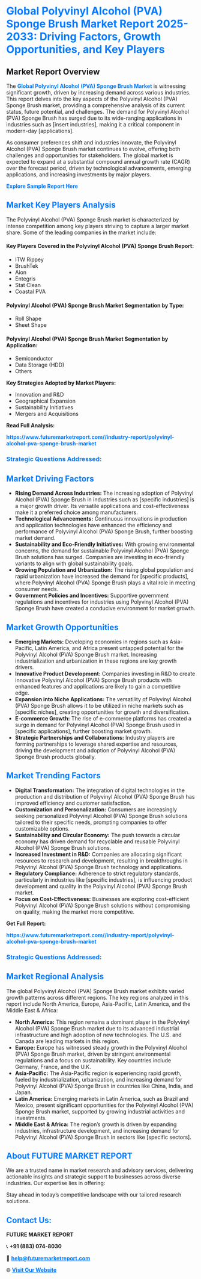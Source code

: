 <h1 style="color: #007BFF;">Global Polyvinyl Alcohol (PVA) Sponge Brush Market Report 2025-2033: Driving Factors, Growth Opportunities, and Key Players</h1>

<section id="overview">
<h2>Market Report Overview</h2>
<p>The <a href="https://www.futuremarketreport.com//industry-report/polyvinyl-alcohol-pva-sponge-brush-market" style="color: #007BFF; text-decoration: none;"><strong>Global Polyvinyl Alcohol (PVA) Sponge Brush Market</strong></a> is witnessing significant growth, driven by increasing demand across various industries. This report delves into the key aspects of the Polyvinyl Alcohol (PVA) Sponge Brush market, providing a comprehensive analysis of its current status, future potential, and challenges. The demand for Polyvinyl Alcohol (PVA) Sponge Brush has surged due to its wide-ranging applications in industries such as [insert industries], making it a critical component in modern-day [applications].</p>
<p>As consumer preferences shift and industries innovate, the Polyvinyl Alcohol (PVA) Sponge Brush market continues to evolve, offering both challenges and opportunities for stakeholders. The global market is expected to expand at a substantial compound annual growth rate (CAGR) over the forecast period, driven by technological advancements, emerging applications, and increasing investments by major players.</p>
</section>

<section id="overview">
<p><a href="https://www.futuremarketreport.com//request-sample/reportId=82229" style="color: #007BFF; text-decoration: none;"><strong>Explore Sample Report Here</strong></a></p>
</section>

<section id="key-players">
<h2 style="color: #007BFF;">Market Key Players Analysis</h2>
<p>The Polyvinyl Alcohol (PVA) Sponge Brush market is characterized by intense competition among key players striving to capture a larger market share. Some of the leading companies in the market include:</p>
<h4>Key Players Covered in the Polyvinyl Alcohol (PVA) Sponge Brush Report:</h4>
<ul><li>ITW Rippey</li><li>BrushTek</li><li>Aion</li><li>Entegris</li><li>Stat Clean</li><li>Coastal PVA</li></ul>
<h4>Polyvinyl Alcohol (PVA) Sponge Brush Market Segmentation by Type:</h4>
<ul><li>Roll Shape</li><li>Sheet Shape</li></ul>

<h4>Polyvinyl Alcohol (PVA) Sponge Brush Market Segmentation by Application:</h4>
<ul><li>Semiconductor</li><li>Data Storage (HDD)</li><li>Others</li></ul>
<p><strong>Key Strategies Adopted by Market Players:</strong></p>
<ul>
<li>Innovation and R&D</li>
<li>Geographical Expansion</li>
<li>Sustainability Initiatives</li>
<li>Mergers and Acquisitions</li>
</ul>
</section>

<section>
<p><strong>Read Full Analysis: </strong></p><a href="https://www.futuremarketreport.com//industry-report/polyvinyl-alcohol-pva-sponge-brush-market" style="color: #007BFF; text-decoration: none;"><strong>https://www.futuremarketreport.com//industry-report/polyvinyl-alcohol-pva-sponge-brush-market</strong></a>
<h3 style="color: #007BFF;">Strategic Questions Addressed:</h3>
</section>

<section id="driving-factors">
<h2 style="color: #007BFF;">Market Driving Factors</h2>
<ul>
<li><strong>Rising Demand Across Industries:</strong> The increasing adoption of Polyvinyl Alcohol (PVA) Sponge Brush in industries such as [specific industries] is a major growth driver. Its versatile applications and cost-effectiveness make it a preferred choice among manufacturers.</li>
<li><strong>Technological Advancements:</strong> Continuous innovations in production and application technologies have enhanced the efficiency and performance of Polyvinyl Alcohol (PVA) Sponge Brush, further boosting market demand.</li>
<li><strong>Sustainability and Eco-Friendly Initiatives:</strong> With growing environmental concerns, the demand for sustainable Polyvinyl Alcohol (PVA) Sponge Brush solutions has surged. Companies are investing in eco-friendly variants to align with global sustainability goals.</li>
<li><strong>Growing Population and Urbanization:</strong> The rising global population and rapid urbanization have increased the demand for [specific products], where Polyvinyl Alcohol (PVA) Sponge Brush plays a vital role in meeting consumer needs.</li>
<li><strong>Government Policies and Incentives:</strong> Supportive government regulations and incentives for industries using Polyvinyl Alcohol (PVA) Sponge Brush have created a conducive environment for market growth.</li>
</ul>
</section>

<section id="growth-opportunities">
<h2 style="color: #007BFF;">Market Growth Opportunities</h2>
<ul>
<li><strong>Emerging Markets:</strong> Developing economies in regions such as Asia-Pacific, Latin America, and Africa present untapped potential for the Polyvinyl Alcohol (PVA) Sponge Brush market. Increasing industrialization and urbanization in these regions are key growth drivers.</li>
<li><strong>Innovative Product Development:</strong> Companies investing in R&D to create innovative Polyvinyl Alcohol (PVA) Sponge Brush products with enhanced features and applications are likely to gain a competitive edge.</li>
<li><strong>Expansion into Niche Applications:</strong> The versatility of Polyvinyl Alcohol (PVA) Sponge Brush allows it to be utilized in niche markets such as [specific niches], creating opportunities for growth and diversification.</li>
<li><strong>E-commerce Growth:</strong> The rise of e-commerce platforms has created a surge in demand for Polyvinyl Alcohol (PVA) Sponge Brush used in [specific applications], further boosting market growth.</li>
<li><strong>Strategic Partnerships and Collaborations:</strong> Industry players are forming partnerships to leverage shared expertise and resources, driving the development and adoption of Polyvinyl Alcohol (PVA) Sponge Brush products globally.</li>
</ul>
</section>

<section id="trending-factors">
<h2 style="color: #007BFF;">Market Trending Factors</h2>
<ul>
<li><strong>Digital Transformation:</strong> The integration of digital technologies in the production and distribution of Polyvinyl Alcohol (PVA) Sponge Brush has improved efficiency and customer satisfaction.</li>
<li><strong>Customization and Personalization:</strong> Consumers are increasingly seeking personalized Polyvinyl Alcohol (PVA) Sponge Brush solutions tailored to their specific needs, prompting companies to offer customizable options.</li>
<li><strong>Sustainability and Circular Economy:</strong> The push towards a circular economy has driven demand for recyclable and reusable Polyvinyl Alcohol (PVA) Sponge Brush solutions.</li>
<li><strong>Increased Investment in R&D:</strong> Companies are allocating significant resources to research and development, resulting in breakthroughs in Polyvinyl Alcohol (PVA) Sponge Brush technology and applications.</li>
<li><strong>Regulatory Compliance:</strong> Adherence to strict regulatory standards, particularly in industries like [specific industries], is influencing product development and quality in the Polyvinyl Alcohol (PVA) Sponge Brush market.</li>
<li><strong>Focus on Cost-Effectiveness:</strong> Businesses are exploring cost-efficient Polyvinyl Alcohol (PVA) Sponge Brush solutions without compromising on quality, making the market more competitive.</li>
</ul>
</section>

<section>
<p><strong>Get Full Report: </strong></p><a href="https://www.futuremarketreport.com//industry-report/polyvinyl-alcohol-pva-sponge-brush-market" style="color: #007BFF; text-decoration: none;"><strong>https://www.futuremarketreport.com//industry-report/polyvinyl-alcohol-pva-sponge-brush-market</strong></a>
<h3 style="color: #007BFF;">Strategic Questions Addressed:</h3>
</section>


<section id="regional-analysis">
<h2 style="color: #007BFF;">Market Regional Analysis</h2>
<p>The global Polyvinyl Alcohol (PVA) Sponge Brush market exhibits varied growth patterns across different regions. The key regions analyzed in this report include North America, Europe, Asia-Pacific, Latin America, and the Middle East & Africa:</p>
<ul>
<li><strong>North America:</strong> This region remains a dominant player in the Polyvinyl Alcohol (PVA) Sponge Brush market due to its advanced industrial infrastructure and high adoption of new technologies. The U.S. and Canada are leading markets in this region.</li>
<li><strong>Europe:</strong> Europe has witnessed steady growth in the Polyvinyl Alcohol (PVA) Sponge Brush market, driven by stringent environmental regulations and a focus on sustainability. Key countries include Germany, France, and the U.K.</li>
<li><strong>Asia-Pacific:</strong> The Asia-Pacific region is experiencing rapid growth, fueled by industrialization, urbanization, and increasing demand for Polyvinyl Alcohol (PVA) Sponge Brush in countries like China, India, and Japan.</li>
<li><strong>Latin America:</strong> Emerging markets in Latin America, such as Brazil and Mexico, present significant opportunities for the Polyvinyl Alcohol (PVA) Sponge Brush market, supported by growing industrial activities and investments.</li>
<li><strong>Middle East & Africa:</strong> The region’s growth is driven by expanding industries, infrastructure development, and increasing demand for Polyvinyl Alcohol (PVA) Sponge Brush in sectors like [specific sectors].</li>
</ul>
</section>

<footer>
<h2 style="color: #007BFF;">About FUTURE MARKET REPORT</h2>
<p>We are a trusted name in market research and advisory services, delivering actionable insights and strategic support to businesses across diverse industries. Our expertise lies in offering:</p>

<p>Stay ahead in today’s competitive landscape with our tailored research solutions.</p>

<h2 style="color: #007BFF;">Contact Us:</h2>
<p><strong>FUTURE MARKET REPORT</strong></p>
<p>📞 <strong>+91 (883) 074-8030</strong></p>
<p>📧 <strong><a href="mailto:help@futuremarketreport.com" style="color: #007BFF;">help@futuremarketreport.com</a></strong></p>
<p>🌐 <strong><a href="https://www.futuremarketreport.com/" style="color: #007BFF;">Visit Our Website</a></strong></p>
</footer>